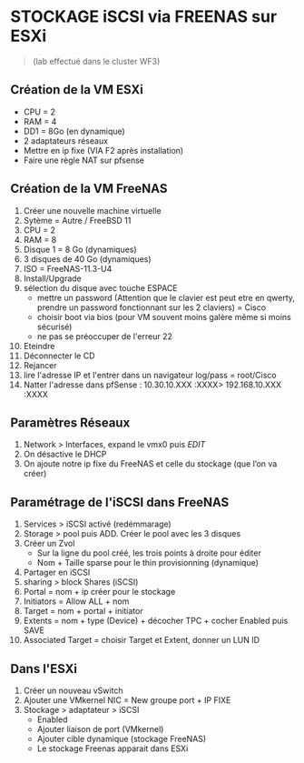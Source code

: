 # STOCKAGE iSCSI via FREENAS sur ESXi

> (lab effectué dans le cluster WF3)



## Création de la VM ESXi

* CPU = 2
* RAM = 4
* DD1 = 8Go (en dynamique)
* 2 adaptateurs réseaux
* Mettre en ip fixe (VIA F2 après installation)
* Faire une règle NAT sur pfsense


## Création de la VM FreeNAS

1. Créer une nouvelle machine virtuelle
2. Sytème = Autre / FreeBSD 11
3. CPU = 2
4. RAM = 8
5. Disque 1 = 8 Go (dynamiques)
6. 3 disques de 40 Go (dynamiques)
7. ISO = FreeNAS-11.3-U4
8. Install/Upgrade
9. sélection du disque avec touche ESPACE 
    * mettre un password (Attention que le clavier est peut etre en qwerty, prendre un password fonctionnant sur les 2 claviers) = Cisco
    * choisir boot via bios (pour VM souvent moins galère même si moins sécurisé)
    * ne pas se préoccuper de l'erreur 22
10. Eteindre
11. Déconnecter le CD
12. Rejancer
13. lire l'adresse IP et l'entrer dans un navigateur log/pass = root/Cisco
14. Natter l'adresse dans pfSense : 10.30.10.XXX :XXXX> 192.168.10.XXX :XXXX

## Paramètres Réseaux

1. Network > Interfaces, expand le vmx0 puis *EDIT*
2. On désactive le DHCP
3. On ajoute notre ip fixe du FreeNAS et celle du stockage (que l’on va créer)

## Paramétrage de l'iSCSI dans FreeNAS

1. Services > iSCSI activé (redémmarage)
2. Storage > pool puis ADD. Créer le pool avec les 3 disques
3. Créer un Zvol
    * Sur la ligne du pool créé, les trois points à droite pour éditer
    * Nom + Taille sparse pour le thin provisionning (dynamique)
4. Partager en iSCSI
5. sharing > block Shares (iSCSI)
6. Portal = nom + ip créer pour le stockage
7. Initiators = Allow ALL + nom
8. Target = nom + portal + initiator
9. Extents = nom + type (Device) + décocher TPC + cocher Enabled puis SAVE
10. Associated Target = choisir Target et Extent, donner un LUN ID


## Dans l'ESXi

1. Créer un nouveau vSwitch
2. Ajouter une VMkernel NIC = New groupe port + IP FIXE
3. Stockage > adaptateur > iSCSI 
    * Enabled
    * Ajouter liaison de port (VMkernel)
    * Ajouter cible dynamique (stockage FreeNAS)
    * Le stockage Freenas apparait dans ESXi
